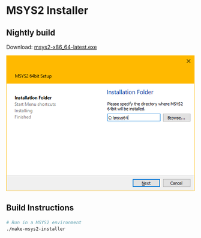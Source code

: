 # MSYS2 Installer

## Nightly build

Download: [msys2-x86_64-latest.exe](https://github.com/msys2/msys2-installer/releases/download/nightly-x86_64/msys2-x86_64-latest.exe)

![screenshot](screenshot.png)

## Build Instructions

```bash
# Run in a MSYS2 environment
./make-msys2-installer
```